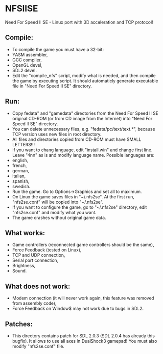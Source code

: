 NFSIISE
=======

Need For Speed II SE - Linux port with 3D acceleration and TCP protocol!

## Compile:

* To compile the game you must have a 32-bit:
 * YASM assembler,
 * GCC compiler,
 * OpenGL devel,
 * SDL2 devel.
* Edit the "compile_nfs" script, modify what is needed, and then compile the game by executing script. It should automaticly generate executable file in "Need For Speed II SE" directory.

## Run:

* Copy fedata" and "gamedata" directories from the Need For Speed II SE original CD-ROM (or from CD image from the Internet) into "Need For Speed II SE" directory.
* You can delete unnecessary files, e.g. "fedata/pc/text/text.*", because TCP version uses new files in root directory.
* All files and directories copied from CD-ROM must have SMALL LETTERS!!!
* If you want to chang language, edit "install.win" and change first line. Leave "4nn" as is and modify language name. Possible languages are:
 * english,
 * french,
 * german,
 * italian,
 * spanish,
 * swedish.
* Run the game. Go to Options->Graphics and set all to maximum.
* On Linux the game saves files in "~/.nfs2se". At the first run, "nfs2se.conf" will be copied into "~/.nfs2se".
* If you want to configure the game, go to "~/.nfs2se" directory, edit "nfs2se.conf" and modify what you want.
* The game crashes without original game data.

## What works:

* Game controllers (reconnected game controllers should be the same),
* Force Feedback (tested on Linux),
* TCP and UDP connection,
* Serial port connection,
* Brightness,
* Sound.

## What does not work:

* Modem connection (it will never work again, this feature was removed from assembly code),
* Force Feedback on Window$ may not work due to bugs in SDL2.

## Patches:

* This directory contains patch for SDL 2.0.3 (SDL 2.0.4 has already this bugfix). It allows to use all axes in DualShock3 gamepad! You must also modify "nfs2se.conf" file.
